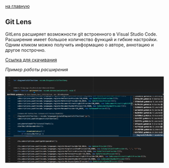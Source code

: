  [на главную](/readme.md)

## Git Lens

GitLens расширяет возможности git встроенного в Visual Studio Code. Расширение имеет большое количество функций и гибкие настройки. Одним кликом можно получить информацию о авторе, аннотацию и другое построчно.

[Ссылка для скачивания](https://marketplace.visualstudio.com/items?itemName=eamodio.gitlens)

*Пример работы расширения*

![Принтскрин](/images/lens.png)